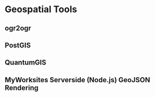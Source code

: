 # Geospatial Tools

## ogr2ogr

## PostGIS

## QuantumGIS

## MyWorksites Serverside (Node.js) GeoJSON Rendering
